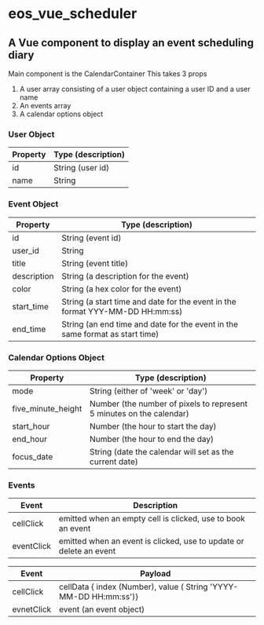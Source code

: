 # eos_vue_scheduler

## A Vue component to display an event scheduling diary

Main component is the CalendarContainer
This takes 3 props 
1. A user array consisting of a user object containing a user ID and a user name
2. An events array
3. A calendar options object

### User Object
| Property | Type (description) |
| -------- | ------------------ |
| id | String (user id) |
| name | String |

### Event Object
| Property | Type (description) |
| -------- | ------------------ |
| id | String (event id) |
| user_id | String |
| title | String (event title) |
| description | String (a description for the event) |
| color | String (a hex color for the event) |
| start_time | String (a start time and date for the event in the format YYY-MM-DD HH:mm:ss) |
| end_time | String (an end time and date for the event in the same format as start time) |

### Calendar Options Object
| Property | Type (description) |
| -------- | ------------------ |
| mode | String (either of 'week' or 'day') |
| five_minute_height | Number (the number of pixels to represent 5 minutes on the calendar) |
| start_hour | Number (the hour to start the day) |
| end_hour | Number (the hour to end the day) |
| focus_date | String (date the calendar will set as the current date) |

### Events
| Event | Description |
| ----- | ----------- |
| cellClick | emitted when an empty cell is clicked, use to book an event |
| eventClick | emitted when an event is clicked, use to update or delete an event |

| Event | Payload |
| ----- | ------- |
| cellClick | cellData { index (Number), value ( String 'YYYY-MM-DD HH:mm:ss')} |
| evnetClick | event (an event object) |